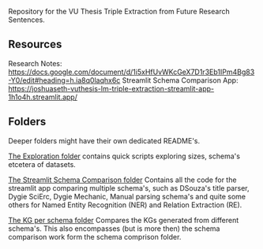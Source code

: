 Repository for the VU Thesis Triple Extraction from Future Research Sentences.

## Resources
Research Notes: https://docs.google.com/document/d/1i5xHfUvWKcGeX7D1r3Eb1IPm4Bg83-Y0/edit#heading=h.ia8q0laqhx6c
Streamlit Schema Comparison App: https://joshuaseth-vuthesis-lm-triple-extraction-streamlit-app-1h1o4h.streamlit.app/

## Folders

Deeper folders might have their own dedicated README's. 

[The Exploration folder](exploration/) contains quick scripts exploring sizes, schema's etcetera of datasets.

[The Streamlit Schema Comparison folder](streamlit_compare_schemas/) Contains all the code for the streamlit app comparing multiple schema's, such as DSouza's title parser, Dygie SciErc, Dygie Mechanic, Manual parsing schema's and quite some others for Named Entity Recognition (NER) and Relation Extraction (RE).

[The KG per schema folder](KG_per_schema/) Compares the KGs generated from different schema's. This also encompasses (but is more then) the schema comparison work form the schema comprison folder.